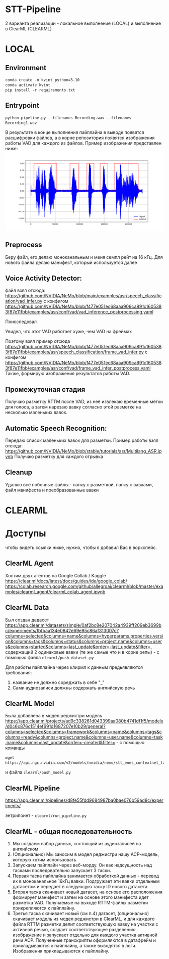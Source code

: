 # STT-Pipeline

2 варианта реализации - локальное выполнение (LOCAL) и выполнение в ClearML (CLEARML)

# LOCAL

## Environment
```
conda create -n kvint python=3.10
conda activate kvint
pip install -r requirements.txt
```

## Entrypoint

```
python pipeline.py --filenames Recording.wav --filenames Recording1.wav
```
В результате в конце выполнения пайплайна в выводе появятся расшифровки файлов, а в корне репозитория появятся изображения работы VAD для каждого из файлов. Пример изображения представлен ниже:
![Alt text](images/Recording.png)

## Preprocess
Беру файл, его делаю моноканальным и меня семпл рейт на 16 кГц. Для нового файла делаю манифест, который используется далее

## Voice Activity Detector:
файл взял отсюда: https://github.com/NVIDIA/NeMo/blob/main/examples/asr/speech_classification/vad_infer.py
с конфигом https://github.com/NVIDIA/NeMo/blob/f477e051ec68aaa909ca891c1605383f87e11fbb/examples/asr/conf/vad/vad_inference_postprocessing.yaml

Поисследовал

Увидел, что этот VAD работает хуже, чем VAD на фреймах

Поэтому взял пример отсюда https://github.com/NVIDIA/NeMo/blob/f477e051ec68aaa909ca891c1605383f87e11fbb/examples/asr/speech_classification/frame_vad_infer.py
с конфигом https://github.com/NVIDIA/NeMo/blob/f477e051ec68aaa909ca891c1605383f87e11fbb/examples/asr/conf/vad/frame_vad_infer_postprocess.yaml
Также, формирую изображения результатов работы VAD.

## Промежуточная стадия
Получаю разметку RTTM после VAD, из неё извлекаю временные метки для голоса, а затем нарезаю вавку согласно этой разметке на несколько маленьких вавок.

## Automatic Speech Recognition:
Передаю список маленьких вавок для разметки. Пример работы взял отсюда: https://github.com/NVIDIA/NeMo/blob/stable/tutorials/asr/Multilang_ASR.ipynb
Получаю разметку для каждого отрывка

## Cleanup
Удаляю все побочные файлы - папку с разметкой, папку с вавками, файл манифеста и преобразованные вавки

# CLEARML

# Доступы
чтобы видеть ссылки ниже, нужно, чтобы я добавил Вас в воркспейс.

## ClearML Agent
Хостим двух агентов на Google Collab / Kaggle
https://clear.ml/docs/latest/docs/guides/ide/google_colab/
https://colab.research.google.com/github/allegroai/clearml/blob/master/examples/clearml_agent/clearml_colab_agent.ipynb

## ClearML Data
Был создан дадасет https://app.clear.ml/datasets/simple/0af2bc8e207042a4939ff209eb3699bc/experiments/fbfbaa134e0842e69e95c86af313007c?columns=selected&columns=name&columns=hyperparams.properties.version&columns=tags&columns=status&columns=project.name&columns=users&columns=started&columns=last_update&order=-last_update&filter=, содержащий 2 одинаковые вавки (те же самые что и в корне репы) - с помощью файла `clearml/push_dataset.py`

Для работы пайплайна через клирмл к данным предьявляются требования:
1. название не должно сореджать в себе "_"
2. Сами аудиозаписи должны содержать английскую речь

## ClearML Model
Была добавлена в модел реджистри модель https://app.clear.ml/projects/ad9c338261d043399aa080b4741df1f5/models/d0c6c876c1514ef691d1687207e10b29/general?columns=selected&columns=framework&columns=name&columns=tags&columns=ready&columns=project.name&columns=user.name&columns=task.name&columns=last_update&order=-created&filter= - с помощью команды 
```
wget https://api.ngc.nvidia.com/v2/models/nvidia/nemo/stt_enes_contextnet_large/versions/1.0.0/files/stt_enes_contextnet_large.nemo
```
и файла `clearml/push_model.py`

## ClearML Pipeline
https://app.clear.ml/pipelines/d8fe55fdd9684987ba0bae076b59ad8c/experiments/

энтрипоинт - `clearml/run_pipeline.py`

## ClearML - общая последовательность

1. Мы создаем набор данных, состоящий из аудиозаписей на английском
2. (Опционально) Мы заносим в модел реджистри нашу АСР-модель, которую хотим использовать
3. Запускаем пайплайн через веб-морду. Он как надсущность над тасками последовательно запускает 3 таски.
4. Первая таска пайплайна занимается обработкой данных - перевод их в моноканальное 16кГц вавки. Подгружает эти вавки отдельным датасетом и передает в следующую таску ID нового датасета
5. Вторая таска скачивает новый датасет, на основе его расположения формирует манифест и затем на основе этого манифеста идет разметка VAD. Получаемые на выходе RTTM-файлы разметки прикрепляются к пайплайну.
6. Третья таска скачивает новый (см п.4) датасет, (опционально) скачивает модель из модел реджистри в ClearML, и для каждого файла RTTM разметки делит соответствующую вавку на участки с активной речью, создает соответствующее разделению изображение и запускает отдельно для каждого участка активной речи АСР. Полученные транскрипты оформляются в датафрейм и прикладываются к пайплайну, а также выводятся в логи. Изображения прикладываются к пайплайну.